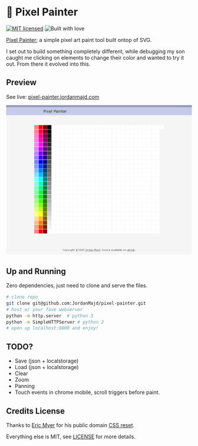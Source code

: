 # 🎨 Pixel Painter
[![MIT licensed](https://img.shields.io/badge/license-MIT-blue.svg)](/LICENSE)
![Built with love](https://img.shields.io/badge/built%20with-%E2%9D%A4-FF8080.svg)

[Pixel Painter](pixel-painter.jordanmajd.com); a simple pixel art paint tool built ontop of SVG.

I set out to build something completely different, while debugging my son caught me clicking on elements to change their color and wanted to try it out. From there it evolved into this.


## Preview

See live: [pixel-painter.jordanmajd.com](pixel-painter.jordanmajd.com)

![Picture of Pixel Painter](/res/screenshot.png)


## Up and Running

Zero dependencies, just need to clone and serve the files.

```sh
# clone repo
git clone git@github.com:JordanMajd/pixel-painter.git
# host w/ your fave webserver
python -m http.server  # python 3
python -m SimpleHTTPServer # python 2
# open up localhost:8000 and enjoy!
```


## TODO?

- Save (json + localstorage)
- Load (json + localstorage)
- Clear
- Zoom
- Panning
- Touch events in chrome mobile, scroll triggers before paint.


## Credits License

Thanks to [Eric Myer](https://meyerweb.com/) for his public domain [CSS reset](https://meyerweb.com/eric/tools/css/reset/).

Everything else is MIT, see [LICENSE](/LICENSE) for more details.
